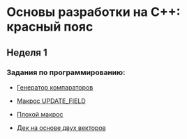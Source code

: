 # Основы разработки на C++: красный пояс

## Неделя 1

### Задания по программированию:

- [Генератор компараторов](https://github.com/SemyonSemenov/Basics-of-Cpp-Development-Red-Belt/blob/9d63f87687d980a1b7aed162911011338edc2333/Week%201/%D0%93%D0%B5%D0%BD%D0%B5%D1%80%D0%B0%D1%82%D0%BE%D1%80%20%D0%BA%D0%BE%D0%BC%D0%BF%D0%B0%D1%80%D0%B0%D1%82%D0%BE%D1%80%D0%BE%D0%B2/sort_by.cpp)

- [Макрос UPDATE_FIELD](https://github.com/SemyonSemenov/Basics-of-Cpp-Development-Red-Belt/blob/9aabd88d4f12701bc5b280375377d7bfad1fc217/Week%201/%D0%9C%D0%B0%D0%BA%D1%80%D0%BE%D1%81%20UPDATE_FIELD/update_field.cpp)

- [Плохой макрос](https://github.com/SemyonSemenov/Basics-of-Cpp-Development-Red-Belt/blob/558c8391e538858c8c7410200655de57fd12c4d5/Week%201/%D0%9F%D0%BB%D0%BE%D1%85%D0%BE%D0%B9%20%D0%BC%D0%B0%D0%BA%D1%80%D0%BE%D1%81/print_values.cpp)

- [Дек на основе двух векторов](https://github.com/SemyonSemenov/Basics-of-Cpp-Development-Red-Belt/blob/f7b8b36ce8d63317282c210f090c1b9207902b5c/Week%201/Deque.cpp)
